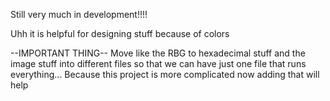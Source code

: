Still very much in development!!!!

Uhh it is helpful for designing stuff because of colors

--IMPORTANT THING--
Move like the RBG  to hexadecimal stuff and the image stuff into different files so that we can have just one file that runs everything... Because this project is more complicated now adding that will help
